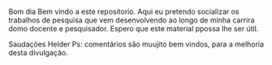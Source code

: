 Bom dia 
Bem vindo a este repositorio. Aqui eu pretendo socializar os trabalhos de pesquisa que vem desenvolvendo ao longo de minha carrira domo docente e pesquisador.
Espero que este material ppossa lhe ser útil.

Saudações
Helder
Ps: comentários são muujito bem vindos, para a melhoria desta divulgação.
